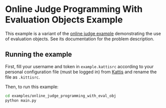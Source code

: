 # Online Judge Programming With Evaluation Objects Example

This example is a variant of the [online judge example](https://github.com/codelion/openevolve/tree/main/examples/online_judge_programming) demonstrating the use of evaluation objects. See its documentation for the problem description.

## Running the example

First, fill your username and token in `example.kattisrc` according to your personal configuration file (must be logged in) from [Kattis](https://open.kattis.com/download/kattisrc) and rename the file as `.kittisrc`.

Then, to run this example:

```bash
cd examples/online_judge_programming_with_eval_obj
python main.py
```
